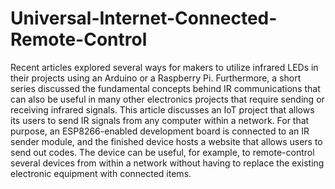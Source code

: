 # Universal-Internet-Connected-Remote-Control
Recent articles explored several ways for makers to utilize infrared LEDs in their projects using an Arduino or a Raspberry Pi. Furthermore, a short series discussed the fundamental concepts behind IR communications that can also be useful in many other electronics projects that require sending or receiving infrared signals. This article discusses an IoT project that allows its users to send IR signals from any computer within a network. For that purpose, an ESP8266-enabled development board is connected to an IR sender module, and the finished device hosts a website that allows users to send out codes. The device can be useful, for example, to remote-control several devices from within a network without having to replace the existing electronic equipment with  connected items.
